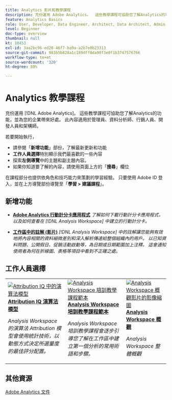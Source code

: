 ```yaml
---
title: Analytics 影片和教學課程
description: 充份運用 Adobe Analytics。  這些教學課程可協助您了解Analytics的功能，並為您的企業帶來好處。 此內容適用於管理員、資料分析師、行銷人員、開發人員和架構師。
feature: Analytics Basics
role: User, Developer, Data Engineer, Architect, Data Architect, Admin, Leader
level: Beginner
doc-type: overview
thumbnail: null
kt: 10453
exl-id: 3aa2bc96-ed20-46f7-ba9a-a2b7e8b23313
source-git-commit: 983b5b828a1c189dff0da90f3e0f1b3747576766
workflow-type: tm+mt
source-wordcount: '320'
ht-degree: 80%

---
```




# Analytics 教學課程

充份運用 [!DNL Adobe Analytics]。  這些教學課程可協助您了解Analytics的功能，並為您的企業帶來好處。 此內容適用於管理員、資料分析師、行銷人員、開發人員和架構師。

若要開始執行，

* 請參閱「**新增功能**」部份，了解最新更新和功能
* **工作人員選擇**&#x200B;特別顯示我們最喜歡的一些內容
* 探索&#x200B;**左側導覽**&#x200B;中的主題和副主題內容。
* 如果你知道要了解的內容，請使用頁面上方的「**搜尋**」欄位

在課程部分也提供依角色和技巧能力來策劃的學習經驗。 只要使用 Adobe ID 登入，並在上方導覽部份導覽至「**學習 > 建議課程**」。

<div id="whats-new-section">

## 新增功能

* **[Adobe Analytics 行動計分卡應用程式](additional-tools/analytics-dashboards/adobe-analytics-dashboards-in-app-experience.md)**
   *了解如何下載行動計分卡應用程式，以及如何查看在 [!DNL Analysis Workspace] 中建立的行動計分卡。*

* **[工作區中的註解 (影片)](analysis-workspace/navigating-workspace-projects/annotations-in-analysis-workspace.md)**
   *[!DNL Analysis Workspace] 中的註解讓您能夠有效地將內容相關的資料細微差別和深入解析傳達給整個組織內的用戶。 以已知資料問題、公開假日、促銷活動啟動等，為日期或日期範圍加上注釋。 這會通知使用者為何在折線圖、表格等項目中看到不正確之處。*

</div>

<div id="staff-picks-section">

## 工作人員選擇

<table>
<tr>
  <td>
    <a href="analysis-workspace/attribution-iq/algorithmic-model-in-attribution-iq.md">
      <img alt="Attribution IQ 中的演算法模型" src="assets/36205.jpg" />
    </a>
    <div>
      <a href="analysis-workspace/attribution-iq/algorithmic-model-in-attribution-iq.md">
    <strong>Attribution IQ 演算法模型</strong>
    </a>
    </div>
    <p>
    <em>Analysis Workspace 的演算法 Attribution 模型會使用統計技術，以動態方式決定所選量度的最佳評分配置。</em>
    <p>
  </td>
   <td>
    <a href="analysis-workspace/navigating-workspace-projects/training-tutorial-template-in-analysis-workspace.md">
      <img alt="Analysis Workspace 培訓教學課程範本" src="assets/33773.jpg" />
    </a>
    <div>
      <a href="analysis-workspace/navigating-workspace-projects/training-tutorial-template-in-analysis-workspace.md">
    <strong>Analysis Workspace 培訓教學課程範本</strong>
    </a>
    </div>
    <p>
    <em>Analysis Workspace 培訓教學課程會逐步引導您了解在工作區中建立第一個分析的常用術語和步驟。</em>
    <p>
  </td>
  <td>
    <a href="analysis-workspace/analysis-workspace-basics/analysis-workspace-overview.md">
      <img alt="Analysis Workspace 概觀影片的影像縮圖" src="assets/thumb_analysis-workspace-overview.png" />
    </a>
    <div>
      <a href="analysis-workspace/analysis-workspace-basics/analysis-workspace-overview.md">
    <strong>Analysis Workspace 概觀</strong>
    </a>
    </div>
    <p>
    <em>Analysis Workspace 整體概觀</em>
    <p>
  </td>
</tr>
</table>

</div>

## 其他資源

[Adobe Analytics 文件](https://experienceleague.adobe.com/docs/analytics.html)
